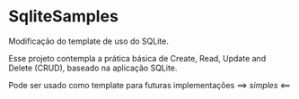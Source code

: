 # SqliteSamples
Modificação do template de uso do SQLite.

Esse projeto contempla a prática básica de Create, Read, Update and Delete (CRUD), baseado na aplicação SQLite.

Pode ser usado como template para futuras implementações ==> *simples* <==
